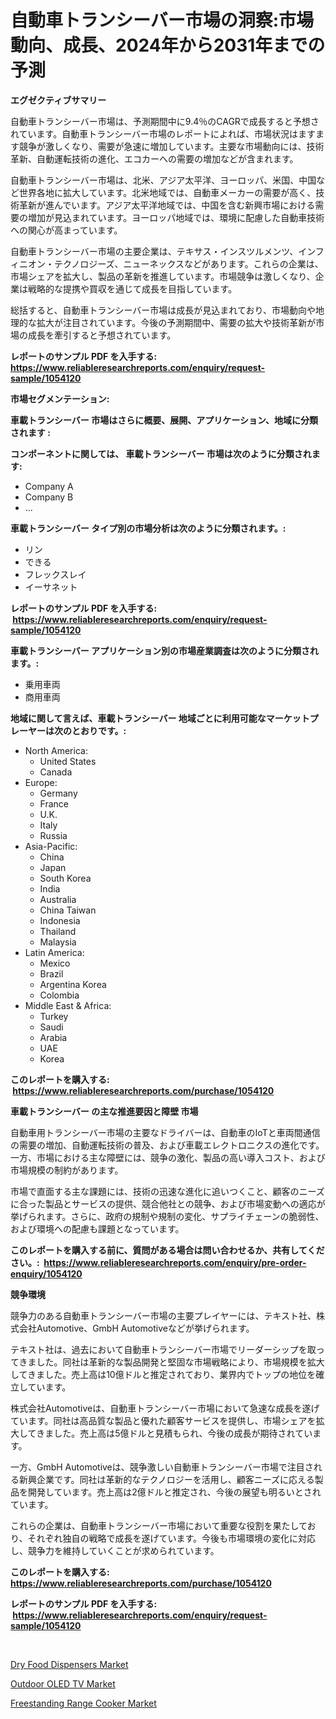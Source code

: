 <p><h1>自動車トランシーバー市場の洞察:市場動向、成長、2024年から2031年までの予測</h1></p><p><strong>エグゼクティブサマリー</strong></p>
<p><p>自動車トランシーバー市場は、予測期間中に9.4％のCAGRで成長すると予想されています。自動車トランシーバー市場のレポートによれば、市場状況はますます競争が激しくなり、需要が急速に増加しています。主要な市場動向には、技術革新、自動運転技術の進化、エコカーへの需要の増加などが含まれます。</p><p>自動車トランシーバー市場は、北米、アジア太平洋、ヨーロッパ、米国、中国など世界各地に拡大しています。北米地域では、自動車メーカーの需要が高く、技術革新が進んでいます。アジア太平洋地域では、中国を含む新興市場における需要の増加が見込まれています。ヨーロッパ地域では、環境に配慮した自動車技術への関心が高まっています。</p><p>自動車トランシーバー市場の主要企業は、テキサス・インスツルメンツ、インフィニオン・テクノロジーズ、ニューネックスなどがあります。これらの企業は、市場シェアを拡大し、製品の革新を推進しています。市場競争は激しくなり、企業は戦略的な提携や買収を通じて成長を目指しています。</p><p>総括すると、自動車トランシーバー市場は成長が見込まれており、市場動向や地理的な拡大が注目されています。今後の予測期間中、需要の拡大や技術革新が市場の成長を牽引すると予想されています。</p></p>
<p><strong>レポートのサンプル PDF を入手する: <a href="https://www.reliableresearchreports.com/enquiry/request-sample/1054120">https://www.reliableresearchreports.com/enquiry/request-sample/1054120</a></strong></p>
<p><strong>市場セグメンテーション:</strong></p>
<p><strong> 車載トランシーバー 市場はさらに概要、展開、アプリケーション、地域に分類されます :</strong></p>
<p><strong>コンポーネントに関しては、 車載トランシーバー 市場は次のように分類されます: &nbsp;</strong></p>
<p><ul><li>Company A</li><li>Company B</li><li>…</li></ul></p>
<p><strong> 車載トランシーバー タイプ別の市場分析は次のように分類されます。:</strong></p>
<p><ul><li>リン</li><li>できる</li><li>フレックスレイ</li><li>イーサネット</li></ul></p>
<p><strong>レポートのサンプル PDF を入手する: &nbsp;<a href="https://www.reliableresearchreports.com/enquiry/request-sample/1054120">https://www.reliableresearchreports.com/enquiry/request-sample/1054120</a></strong></p>
<p><strong> 車載トランシーバー アプリケーション別の市場産業調査は次のように分類されます。:</strong></p>
<p><ul><li>乗用車両</li><li>商用車両</li></ul></p>
<p><strong>地域に関して言えば、車載トランシーバー 地域ごとに利用可能なマーケットプレーヤーは次のとおりです。:</strong></p>
<p><ul>
    <li>
        North America:
        <ul>
            <li>United States</li>
            <li>Canada</li>
        </ul>
    </li>
    <li>
        Europe:
        <ul>
            <li>Germany</li>
            <li>France</li>
            <li>U.K.</li>
            <li>Italy</li>
            <li>Russia</li>
        </ul>
    </li>
    <li>
        Asia-Pacific:
        <ul>
            <li>China</li>
            <li>Japan</li>
            <li>South Korea</li>
            <li>India</li>
            <li>Australia</li>
            <li>China Taiwan</li>
            <li>Indonesia</li>
            <li>Thailand</li>
            <li>Malaysia</li>
        </ul>
    </li>
    <li>
        Latin America:
        <ul>
            <li>Mexico</li>
            <li>Brazil</li>
            <li>Argentina Korea</li>
            <li>Colombia</li>
        </ul>
    </li>
    <li>
        Middle East & Africa:
        <ul>
            <li>Turkey</li>
            <li>Saudi</li>
            <li>Arabia</li>
            <li>UAE</li>
            <li>Korea</li>
        </ul>
    </li>
    </ul></p>
<p><strong>このレポートを購入する: &nbsp;<a href="https://www.reliableresearchreports.com/purchase/1054120">https://www.reliableresearchreports.com/purchase/1054120</a></strong></p>
<p><strong>車載トランシーバー の主な推進要因と障壁 市場</strong></p>
<p><p>自動車用トランシーバー市場の主要なドライバーは、自動車のIoTと車両間通信の需要の増加、自動運転技術の普及、および車載エレクトロニクスの進化です。一方、市場における主な障壁には、競争の激化、製品の高い導入コスト、および市場規模の制約があります。</p><p>市場で直面する主な課題には、技術の迅速な進化に追いつくこと、顧客のニーズに合った製品とサービスの提供、競合他社との競争、および市場変動への適応が挙げられます。さらに、政府の規制や規制の変化、サプライチェーンの脆弱性、および環境への配慮も課題となっています。</p></p>
<p><strong>このレポートを購入する前に、質問がある場合は問い合わせるか、共有してください。:&nbsp; <a href="https://www.reliableresearchreports.com/enquiry/pre-order-enquiry/1054120">https://www.reliableresearchreports.com/enquiry/pre-order-enquiry/1054120</a></strong></p>
<p><strong>競争環境</strong></p>
<p><p>競争力のある自動車トランシーバー市場の主要プレイヤーには、テキスト社、株式会社Automotive、GmbH Automotiveなどが挙げられます。</p><p>テキスト社は、過去において自動車トランシーバー市場でリーダーシップを取ってきました。同社は革新的な製品開発と堅固な市場戦略により、市場規模を拡大してきました。売上高は10億ドルと推定されており、業界内でトップの地位を確立しています。</p><p>株式会社Automotiveは、自動車トランシーバー市場において急速な成長を遂げています。同社は高品質な製品と優れた顧客サービスを提供し、市場シェアを拡大してきました。売上高は5億ドルと見積もられ、今後の成長が期待されています。</p><p>一方、GmbH Automotiveは、競争激しい自動車トランシーバー市場で注目される新興企業です。同社は革新的なテクノロジーを活用し、顧客ニーズに応える製品を開発しています。売上高は2億ドルと推定され、今後の展望も明るいとされています。</p><p>これらの企業は、自動車トランシーバー市場において重要な役割を果たしており、それぞれ独自の戦略で成長を遂げています。今後も市場環境の変化に対応し、競争力を維持していくことが求められています。</p></p>
<p><strong>このレポートを購入する: &nbsp; <a href="https://www.reliableresearchreports.com/purchase/1054120">https://www.reliableresearchreports.com/purchase/1054120</a></strong></p>
<p><strong>レポートのサンプル PDF を入手する: &nbsp;<a href="https://www.reliableresearchreports.com/enquiry/request-sample/1054120">https://www.reliableresearchreports.com/enquiry/request-sample/1054120</a></strong><strong></strong></p>
<p>&nbsp;</p>
<p><p><a href="https://github.com/provorikovar/Market-Research-Report-List-3/blob/main/dry-food-dispensers-market.md">Dry Food Dispensers Market</a></p><p><a href="https://github.com/beatblasta/Market-Research-Report-List-2/blob/main/outdoor-oled-tv-market.md">Outdoor OLED TV Market</a></p><p><a href="https://github.com/angelajermaine/Market-Research-Report-List-2/blob/main/freestanding-range-cooker-market.md">Freestanding Range Cooker Market</a></p></p>